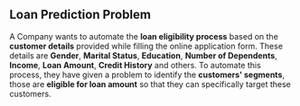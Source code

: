 ## Loan Prediction Problem

A Company wants to automate the **loan eligibility process** based on the **customer details** provided while filling the online application form. These details are **Gender**, **Marital Status**, **Education**, **Number of Dependents**, **Income**, **Loan Amount**, **Credit History** and others. To automate this process, they have given a problem to identify the **customers' segments**, those are **eligible for loan amount** so that they can specifically target these customers.

